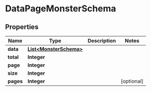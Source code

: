 

# DataPageMonsterSchema


## Properties

| Name | Type | Description | Notes |
|------------ | ------------- | ------------- | -------------|
|**data** | [**List&lt;MonsterSchema&gt;**](MonsterSchema.md) |  |  |
|**total** | **Integer** |  |  |
|**page** | **Integer** |  |  |
|**size** | **Integer** |  |  |
|**pages** | **Integer** |  |  [optional] |



